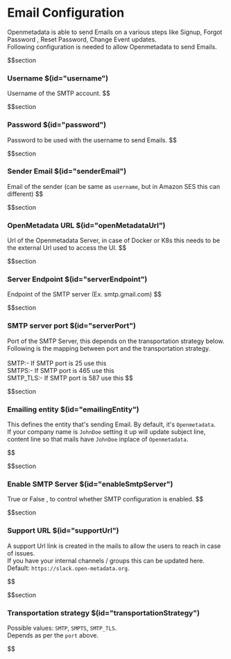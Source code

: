 # Email Configuration

Openmetadata is able to send Emails on a various steps like Signup, Forgot Password , Reset Password, Change Event updates.
<br/>
Following configuration is needed to allow Openmetadata to send Emails.

$$section

### Username $(id="username")

Username of the SMTP account.
$$

$$section

### Password $(id="password")

Password to be used with the username to send Emails.
$$

$$section

### Sender Email $(id="senderEmail")

Email of the sender (can be same as `username`, but in Amazon SES this can different)
$$

$$section

### OpenMetadata URL $(id="openMetadataUrl")

Url of the Openmetadata Server, in case of Docker or K8s this needs to be the external Url used to access the UI.
$$

$$section

### Server Endpoint $(id="serverEndpoint")

Endpoint of the SMTP server (Ex. smtp.gmail.com)
$$

$$section

### SMTP server port $(id="serverPort")

Port of the SMTP Server, this depends on the transportation strategy below.
Following is the mapping between port and the transportation strategy.
<br/>
<br/>
SMTP:- If SMTP port is 25 use this
<br/>
SMTPS:- If SMTP port is 465 use this
<br/>
SMTP_TLS:- If SMTP port is 587 use this
$$

$$section

### Emailing entity $(id="emailingEntity")

This defines the entity that's sending Email. By default, it's `Openmetadata`.
<br/>
If your company name is `JohnDoe` setting it up will update subject line, content line so that mails have `JohnDoe` inplace of `Openmetadata`.

$$

$$section

### Enable SMTP Server $(id="enableSmtpServer")

True or False , to control whether SMTP configuration is enabled.
$$

$$section

### Support URL $(id="supportUrl")

A support Url link is created in the mails to allow the users to reach in case of issues.
<br/>
If you have your internal channels / groups this can be updated here.
<br/>
Default: `https://slack.open-metadata.org`.

$$

$$section

### Transportation strategy $(id="transportationStrategy")

Possible values: `SMTP`, `SMPTS`, `SMTP_TLS`. <br/> Depends as per the `port` above.

$$
